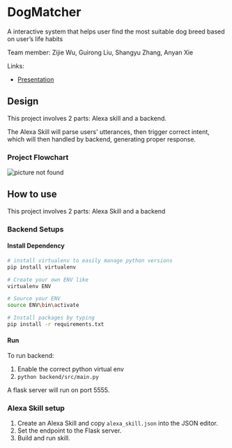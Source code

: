 # DogMatcher

A interactive system that helps user find the most suitable dog breed based on user’s life habits

Team member: Zijie Wu, Guirong Liu, Shangyu Zhang, Anyan Xie

Links:
* [Presentation](https://docs.google.com/presentation/d/1QjM9lr_FkqYJaXlHvrHAILrnm93DXM9eHZcHu7-WS4M/edit?usp=sharing)

## Design

This project involves 2 parts: Alexa skill and a backend.

The Alexa Skill will parse users' utterances, then trigger correct intent, which will then handled by backend, generating proper response.

### Project Flowchart

![picture not found](https://i.ibb.co/RHnWJkG/Screen-Shot-2018-12-15-at-14-46-12.png)

## How to use

This project involves 2 parts: Alexa Skill and a backend

### Backend Setups

#### Install Dependency

```bash
# install virtualenv to easily manage python versions
pip install virtualenv 

# Create your own ENV like
virtualenv ENV

# Source your ENV
source ENV\bin\activate

# Install packages by typing
pip install -r requirements.txt
```

#### Run

To run backend:
1. Enable the correct python virtual env
2. `python backend/src/main.py`

A flask server will run on port 5555.

### Alexa Skill setup

1. Create an Alexa Skill and copy `alexa_skill.json` into the JSON editor.
2. Set the endpoint to the Flask server.
3. Build and run skill.


